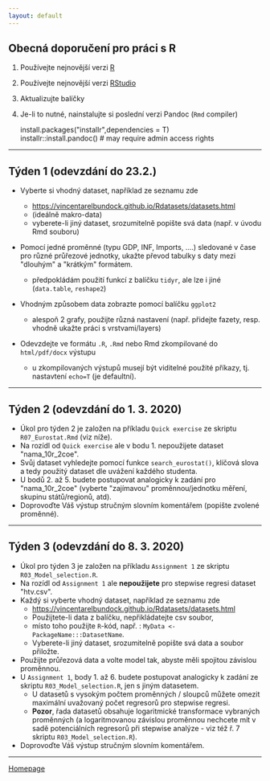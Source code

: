 ```yaml
---
layout: default
---
```


## Obecná doporučení pro práci s R

1. Používejte nejnovější verzi [R](https://www.r-project.org/)
2. Používejte nejnovější verzi [RStudio](https://rstudio.com/products/rstudio/)
3. Aktualizujte balíčky
4. Je-li to nutné, nainstalujte si poslední verzi Pandoc (`Rmd` compiler)
  
      install.packages("installr",dependencies = T)  
      installr::install.pandoc() # may require admin access rights  
     

---


## Týden 1 (odevzdání do 23.2.)

*  Vyberte si vhodný dataset, například ze seznamu zde  
    + https://vincentarelbundock.github.io/Rdatasets/datasets.html 
    + (ideálně makro-data)
    + vyberete-li jiný dataset, srozumitelně popište svá data (např. v úvodu Rmd souboru)
    
* Pomocí jedné proměnné (typu GDP, INF, Imports, ....) sledované v čase pro různé průřezové jednotky, ukažte převod tabulky s daty mezi "dlouhým" a "krátkým" formátem.
    + předpokládám použití funkcí z balíčku `tidyr`, ale lze i jiné (`data.table`, `reshape2`)  

* Vhodným způsobem data zobrazte pomocí balíčku `ggplot2`  
    + alespoň 2 grafy, použijte různá nastavení (např. přidejte fazety, resp. vhodně ukažte práci s vrstvami/layers)
    
* Odevzdejte ve formátu `.R`, `.Rmd` nebo Rmd zkompilované do `html/pdf/docx` výstupu   
    + u zkompilovaných výstupů musejí být viditelné použité příkazy, tj. nastavtení `echo=T` (je defaultní).

---

## Týden 2 (odevzdání do 1. 3. 2020)

* Úkol pro týden 2 je založen na příkladu `Quick exercise` ze skriptu `R07_Eurostat.Rmd`  (viz níže).
* Na rozídl od `Quick exercise` ale v bodu 1. nepoužijete dataset "nama_10r_2coe".   
* Svůj dataset vyhledejte pomocí funkce `search_eurostat()`, klíčová slova a tedy použitý dataset dle uvážení každého studenta.   
* U bodů 2. až 5. budete postupovat analogicky k zadání pro "nama_10r_2coe" (vyberte "zajímavou" proměnnou/jednotku měření, skupinu států/regionů, atd).  
* Doprovoďte Váš výstup stručným slovním komentářem (popište zvolené proměnné).

---

## Týden 3 (odevzdání do 8. 3. 2020)

* Úkol pro týden 3 je založen na příkladu `Assignment 1` ze skriptu `R03_Model_selection.R`.
* Na rozídl od `Assignment 1` ale **nepoužijete** pro stepwise regresi dataset "htv.csv".   
*  Každý si vyberte vhodný dataset, například ze seznamu zde  
    + https://vincentarelbundock.github.io/Rdatasets/datasets.html  
    + Použijtete-li data z balíčku, nepřikládatejte csv soubor,
    + místo toho použijte `R`-kód, např. : `MyData <- PackageName:::DatasetName`.
    + Vyberete-li jiný dataset, srozumitelně popište svá data a soubor přiložte.
* Použijte průřezová data a volte model tak, abyste měli spojitou závislou proměnnou.      
* U `Assignment 1`, body 1. až 6. budete postupovat analogicky k zadání ze skriptu `R03_Model_selection.R`, jen s jiným datasetem.
    + U datasetů s vysokým počtem proměnných / sloupců můžete omezit maximální uvažovaný počet regresorů pro stepwise regresi.
    + **Pozor**, řada datasetů obsahuje logaritmické transformace vybraných proměnných (a logaritmovanou závislou proměnnou nechcete mít v sadě potenciálních regresorů při stepwise analýze - viz též ř. 7 skriptu `R03_Model_selection.R`).
* Doprovoďte Váš výstup stručným slovním komentářem.

---


[Homepage](https://formanektomas.github.io/4EK417/)
